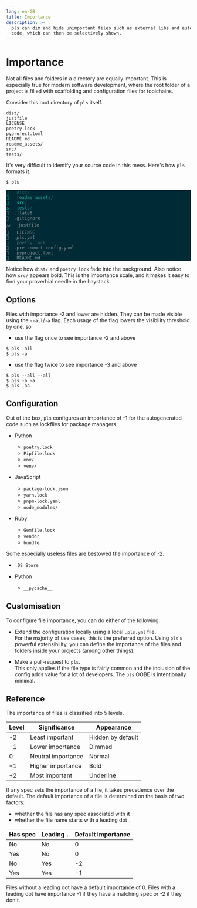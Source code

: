```yaml
---
lang: en-GB
title: Importance
description: >-
  pls can dim and hide unimportant files such as external libs and autogenerated
  code, which can then be selectively shown.
---
```


# Importance

Not all files and folders in a directory are equally important. This is
especially true for modern software development, where the root folder of a
project is filled with scaffolding and configuration files for toolchains.

Consider this root directory of `pls` itself.

```
dist/
justfile
LICENSE
poetry.lock
pyproject.toml
README.md
readme_assets/
src/
tests/
```

It's very difficult to identify your source code in this mess. Here's how `pls`
formats it.

```
$ pls
```

<div
    style="background-color: #002b36; color: #839496;"
    class="language-">
  <pre style="color: inherit;"><code style="color: inherit;"><span style="color: #156667; text-decoration-color: #156667"></span>  <span style="color: #156667; text-decoration-color: #156667"> dist/</span>                  
<span style="color: #2aa198; text-decoration-color: #2aa198"></span>  <span style="color: #2aa198; text-decoration-color: #2aa198"> readme_assets</span><span style="color: #156667; text-decoration-color: #156667">/</span>         
<span style="color: #2aa198; text-decoration-color: #2aa198; font-weight: bold"></span>  <span style="color: #2aa198; text-decoration-color: #2aa198; font-weight: bold"> src</span><span style="color: #156667; text-decoration-color: #156667; font-weight: bold">/</span>                   
<span style="color: #2aa198; text-decoration-color: #2aa198">ﭧ</span>  <span style="color: #2aa198; text-decoration-color: #2aa198"> tests</span><span style="color: #156667; text-decoration-color: #156667">/</span>                 
  <span style="color: #415f66; text-decoration-color: #415f66">.</span>flake8                 
  <span style="color: #415f66; text-decoration-color: #415f66">.</span>gitignore              
ﰌ   justfile               
   LICENSE                
<span style="font-style: italic"></span>  <span style="color: #415f66; text-decoration-color: #415f66; font-style: italic">.</span><span style="font-style: italic">pls.yml</span>                
<span style="color: #415f66; text-decoration-color: #415f66"></span>  <span style="color: #415f66; text-decoration-color: #415f66"> poetry.lock</span>            
  <span style="color: #415f66; text-decoration-color: #415f66">.</span>pre-commit-config.yaml 
   pyproject.toml         
   README.md              
</code></pre>
</div>

Notice how `dist/` and `poetry.lock` fade into the background. Also notice how
`src/` appears bold. This is the importance scale, and it makes it easy to find
your proverbial needle in the haystack.

## Options

Files with importance -2 and lower are hidden. They can be made visible using
the `--all`/`-a` flag. Each usage of the flag lowers the visibility threshold by
one, so

- use the flag once to see importance -2 and above

```
$ pls -all
$ pls -a
```

- use the flag twice to see importance -3 and above

```
$ pls --all --all
$ pls -a -a
$ pls -aa
```

## Configuration

Out of the box, `pls` configures an importance of -1 for the autogenerated code
such as lockfiles for package managers.

- Python

  - `poetry.lock`
  - `Pipfile.lock`
  - `env/`
  - `venv/`

- JavaScript

  - `package-lock.json`
  - `yarn.lock`
  - `pnpm-lock.yaml`
  - `node_modules/`

- Ruby
  - `Gemfile.lock`
  - `vendor`
  - `bundle`

Some especially useless files are bestowed the importance of -2.

- `.DS_Store`

- Python
  - `__pycache__`

## Customisation

To configure file importance, you can do either of the following.

- Extend the configuration locally using a local `.pls.yml` file.  
  For the majority of use cases, this is the preferred option. Using `pls`'s
  powerful extensibility, you can define the importance of the files and folders
  inside your projects (among other things).

- Make a pull-request to `pls`.  
  This only applies if the file type is fairly common and the inclusion of the
  config adds value for a lot of developers. The `pls` OOBE is intentionally
  minimal.

## Reference

The importance of files is classified into 5 levels.

| Level | Significance       | Appearance        |
| ----- | ------------------ | ----------------- |
| -2    | Least important    | Hidden by default |
| -1    | Lower importance   | Dimmed            |
| 0     | Neutral importance | Normal            |
| +1    | Higher importance  | Bold              |
| +2    | Most important     | Underline         |

If any spec sets the importance of a file, it takes precedence over the default.
The default importance of a file is determined on the basis of two factors:

- whether the file has any spec associated with it
- whether the file name starts with a leading dot `.`

| Has spec | Leading `.` | Default importance |
| -------- | ----------- | ------------------ |
| No       | No          | 0                  |
| Yes      | No          | 0                  |
| No       | Yes         | -2                 |
| Yes      | Yes         | -1                 |

Files without a leading dot have a default importance of 0. Files with a leading
dot have importance -1 if they have a matching spec or -2 if they don't.
